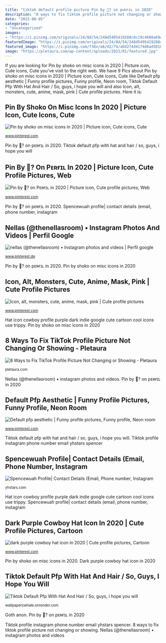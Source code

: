 ```yaml
---
title: "tiktok default profile picture Pin by 🙂? on pᴇʀғɪʟ in 2020"
description: "8 ways to fix tiktok profile picture not changing or showing"
date: "2022-08-05"
categories:
- "Uncategorized"
images:
- "https://i.pinimg.com/originals/24/8d/54/248d5495419288c8c19c4608a69d0eb9.jpg"
featuredImage: "https://i.pinimg.com/originals/24/8d/54/248d5495419288c8c19c4608a69d0eb9.jpg"
featured_image: "https://i.pinimg.com/736x/a6/d2/74/a6d274d41f4d6ad5010d434c384ea9a2.jpg"
image: "https://pletaura.com/wp-content/uploads/2021/01/featured.jpg"
---
```


If you are looking for Pin by shoko on misc icons in 2020 | Picture icon, Cute icons, Cute you've visit to the right web. We have 9 Pics about Pin by shoko on misc icons in 2020 | Picture icon, Cute icons, Cute like Default pfp aesthetic | Funny profile pictures, Funny profile, Neon room, Tiktok Default Pfp With Hat And Hair / So, guys, i hope you will and also Icon, alt, monsters, cute, anime, mask, pink | Cute profile pictures. Here it is:

## Pin By Shoko On Misc Icons In 2020 | Picture Icon, Cute Icons, Cute

![Pin by shoko on misc icons in 2020 | Picture icon, Cute icons, Cute](https://i.pinimg.com/736x/55/34/b5/5534b5ff961f564a86c2d1f7de35ee1a.jpg "Spencewuah profile| contact details (email, phone number, instagram")

<small>www.pinterest.com</small>

Pin by 🙂? on pᴇʀғɪʟ in 2020. Tiktok default pfp with hat and hair / so, guys, i hope you will

## Pin By 🙂? On Pᴇʀғɪʟ In 2020 | Picture Icon, Cute Profile Pictures, Web

![Pin by 🙂? on Pᴇʀғɪʟ in 2020 | Picture icon, Cute profile pictures, Web](https://i.pinimg.com/originals/96/fd/f7/96fdf7cc0a1c602392bcd220636d6adc.jpg "Goth anon")

<small>www.pinterest.com</small>

Pin by 🙂? on pᴇʀғɪʟ in 2020. Spencewuah profile| contact details (email, phone number, instagram

## Nellas (@thenellasroom) • Instagram Photos And Videos | Perfil Google

![nellas (@thenellasroom) • Instagram photos and videos | Perfil google](https://i.pinimg.com/736x/bc/26/1f/bc261fd4716150ec3cb8a47fe8c161a9.jpg "Tiktok default pfp with hat and hair / so, guys, i hope you will")

<small>www.pinterest.de</small>

Pin by 🙂? on pᴇʀғɪʟ in 2020. Pin by shoko on misc icons in 2020

## Icon, Alt, Monsters, Cute, Anime, Mask, Pink | Cute Profile Pictures

![Icon, alt, monsters, cute, anime, mask, pink | Cute profile pictures](https://i.pinimg.com/736x/a6/d2/74/a6d274d41f4d6ad5010d434c384ea9a2.jpg "Pin by shoko on misc icons in 2020")

<small>www.pinterest.com</small>

Hat icon cowboy profile purple dark indie google cute cartoon cool icons use trippy. Pin by shoko on misc icons in 2020

## 8 Ways To Fix TikTok Profile Picture Not Changing Or Showing - Pletaura

![8 Ways to Fix TikTok Profile Picture Not Changing or Showing - Pletaura](https://pletaura.com/wp-content/uploads/2021/01/featured.jpg "Spencewuah profile| contact details (email, phone number, instagram")

<small>pletaura.com</small>

Nellas (@thenellasroom) • instagram photos and videos. Pin by 🙂? on pᴇʀғɪʟ in 2020

## Default Pfp Aesthetic | Funny Profile Pictures, Funny Profile, Neon Room

![Default pfp aesthetic | Funny profile pictures, Funny profile, Neon room](https://i.pinimg.com/736x/3d/66/78/3d667893c5788613ff3590ca218a9cb2.jpg "Spencewuah profile| contact details (email, phone number, instagram")

<small>www.pinterest.com</small>

Tiktok default pfp with hat and hair / so, guys, i hope you will. Tiktok profile instagram phone number email yhstars spencer

## Spencewuah Profile| Contact Details (Email, Phone Number, Instagram

![Spencewuah Profile| Contact Details (Email, Phone number, Instagram](https://yhstars.com/wp-content/uploads/2020/09/Spencewuah.jpg "Default pfp aesthetic")

<small>yhstars.com</small>

Hat icon cowboy profile purple dark indie google cute cartoon cool icons use trippy. Spencewuah profile| contact details (email, phone number, instagram

## Dark Purple Cowboy Hat Icon In 2020 | Cute Profile Pictures, Cartoon

![dark purple cowboy hat icon in 2020 | Cute profile pictures, Cartoon](https://i.pinimg.com/736x/d3/3a/28/d33a28cd668848404d99a706afc3604a.jpg "Spencewuah profile| contact details (email, phone number, instagram")

<small>www.pinterest.com</small>

Pin by shoko on misc icons in 2020. Dark purple cowboy hat icon in 2020

## Tiktok Default Pfp With Hat And Hair / So, Guys, I Hope You Will

![Tiktok Default Pfp With Hat And Hair / So, guys, i hope you will](https://i.pinimg.com/originals/24/8d/54/248d5495419288c8c19c4608a69d0eb9.jpg "Pin by 🙂? on pᴇʀғɪʟ in 2020")

<small>wallpaperswhale.onrender.com</small>

Goth anon. Pin by 🙂? on pᴇʀғɪʟ in 2020

Tiktok profile instagram phone number email yhstars spencer. 8 ways to fix tiktok profile picture not changing or showing. Nellas (@thenellasroom) • instagram photos and videos
